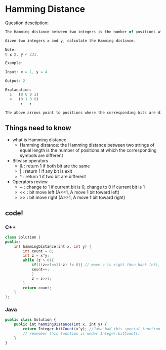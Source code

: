 # Hamming Distance

Question desctiption:

```javascript
The Hamming distance between two integers is the number of positions at which the corresponding bits are different.

Given two integers x and y, calculate the Hamming distance.

Note:
0 ≤ x, y < 231.

Example:

Input: x = 1, y = 4

Output: 2

Explanation:
  1   (0 0 0 1)
  4   (0 1 0 0)
       ↑   ↑

The above arrows point to positions where the corresponding bits are different.

```
## Things need to know
* what is Hamming distance
  * Hamming distance: the Hamming distance between two strings of equal length is the number of positions at which the corresponding symbols are different
* Bitwise operators
  * & : return 1 if both bit are the same
  * | : return 1 if any bit is exit
  * ^ : return 1 if two bit are different
* Operators review
  * ~  : change to 1 if current bit is 0, change to 0 if current bit is 1
  * << : bit move left (A<<1, A move 1 bit toward left)
  * \>> : bit move right (A>>1, A move 1 bit toward right)

## code!
### C++
`````c++
class Solution {
public:
    int hammingDistance(int x, int y) {
        int count = 0;
        int z = x^y;
        while (z > 0){
            if(((z>>1<<1)-z) != 0){ // move z to right then back left, if it's the same value with before, which means the last digit is 0, otherwise counter +1
            count++;
            }
            z = z>>1;
        }
        return count;
    }
};
`````

### Java
```javascript
public class Solution {
    public int hammingDistance(int x, int y) {
        return Integer.bitCount(x^y); //Java had this special function which can count bit.
        // remember this function is under Integer.bitCount()
    }
}
```
